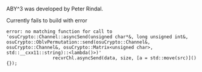 ABY^3 was developed by Peter Rindal.

Currently fails to build with error 
```
error: no matching function for call to 'osuCrypto::Channel::asyncSend(unsigned char*&, long unsigned int&, osuCrypto::OblvPermutation::send(osuCrypto::Channel&, osuCrypto::Channel&, osuCrypto::Matrix<unsigned char>, std::__cxx11::string)::<lambda()>)'
                 recvrChl.asyncSend(data, size, [a = std::move(src)](){});
```
